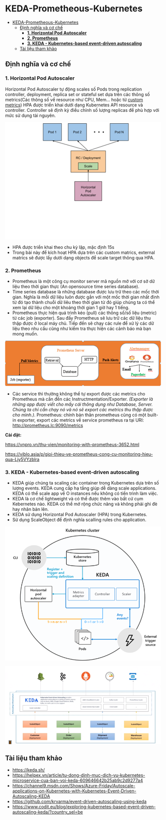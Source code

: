# KEDA-Prometheous-Kubernetes

- [KEDA-Prometheous-Kubernetes](#keda-prometheous-kubernetes)
  - [Định nghĩa và cơ chế](#định-nghĩa-và-cơ-chế)
    - [**1. Horizontal Pod Autoscaler**](#1-horizontal-pod-autoscaler)
    - [**2. Prometheus**](#2-prometheus)
    - [**3. KEDA - Kubernetes-based event-driven autoscaling**](#3-keda---kubernetes-based-event-driven-autoscaling)
  - [Tài liệu tham khảo](#tài-liệu-tham-khảo)

## Định nghĩa và cơ chế

### **1. Horizontal Pod Autoscaler**

Horizontal Pod Autoscaler tự động scales số Pods trong replication controller, deployment, replica set or stateful set dựa trên các thông số metrics(Các thông số về resource như CPU, Mem... hoặc từ [custom metrics](https://github.com/kubernetes/community/blob/master/contributors/design-proposals/instrumentation/custom-metrics-api.md))
HPA được triển khai dưới dạng Kubernetes API resource và controller. Controller sẽ định kỳ điều chỉnh số lượng replicas để phù hợp với mức sử dụng tài nguyên.

![alt](./img/horizontal-pod-autoscaler.svg)

- HPA được triển khai theo chu kỳ lặp, mặc định 15s
- Trong bài này để kích hoạt HPA dựa trên các custom matrics, external matrics sẽ được lấy dưới dạng objects để scale target thông qua HPA.


### **2. Prometheus**

- Prometheus là một công cụ monitor server mã nguồn mở với cơ sở dữ liệu theo thời gian thực (An opensource  time series database).
- Time series database là những database được lưu trữ theo các mốc thời gian. Nghĩa là mỗi dữ liệu luôn được gắn với một mốc thời gian nhất đinh từ đó tạo thành chuỗi dữ liêu theo thời gian từ đó giúp chúng ta có thể xem lại dữ liệu cho một khoảng thời gian 1 giờ hay 1 tiếng.
- Prometheus thực hiện quá trình kéo (pull) các thông số/số liệu (metric) từ các job (exporter). Sau đấy Prometheus sẽ lưu trữ các dữ liệu thu thập được ở local máy chủ. Tiếp đến sẽ chạy các rule để xử lý các dữ liệu theo nhu cầu cũng như kiểm tra thực hiện các cảnh báo mà bạn mong muốn.

![prometheous](./img/250901.png)

- Các service thì thường không thể tự export được các metrics cho Prometheus mà cần đến các Instructmentation/Exporter. *(Exporter là những app được viết cho mấy cái thông dụng như Database, Server. Chúng ta chỉ cần chạy nó và nó sẽ export các metrics thu thập được cho mình.)*. Prometheus: chính bản thân prometheus cũng có một built-in exporter, export các metrics về service prometheus ra tại URI: http://prometheus.lc:9090/metrics

**Cài đặt:**

<https://vnpro.vn/thu-vien/monitoring-with-prometheus-3652.html>

<https://viblo.asia/p/gioi-thieu-ve-prometheus-cong-cu-monitoring-hieu-qua-Ljy5VYzblra>

### **3. KEDA - Kubernetes-based event-driven autoscaling**

- KEDA giúp chúng ta scaling các container trong Kubernetes dựa trên số lượng events. KEDA cung cấp hạ tầng giúp dễ dàng scale applications. KEDA có thể scale app về O instances nếu không có tiến trình làm việc.
- KEDA là cơ chế lightweight và có thể được thêm vào bất cứ cụm Kebernetes nào. KEDA có thể mở rộng chức năng và không phải ghi đè hay nhân bản lên.
- KEDA sử dụng Horizontal Pod Autoscaler (HPA) trong Kubernetes.
- Sử dụng ScaleObject để định nghĩa scalling rules cho application.

![alt](./img/KEDA.png)

![alt](./img/KEDA2.png)

## Tài liệu tham khảo
- <https://keda.sh/>
- <https://helpex.vn/article/tu-dong-dinh-muc-dich-vu-kubernetes-microservice-cua-ban-voi-keda-609646642b25ab9c2d9277a4>
- <https://channel9.msdn.com/Shows/Azure-Friday/Autoscale-applications-on-Kubernetes-with-Kubernetes-Event-Driven-Autoscaling-KEDA>
- <https://github.com/krvarma/event-driven-autoscaling-using-keda>
- <https://www.codit.eu/blog/exploring-kubernetes-based-event-driven-autoscaling-keda/?country_sel=be>